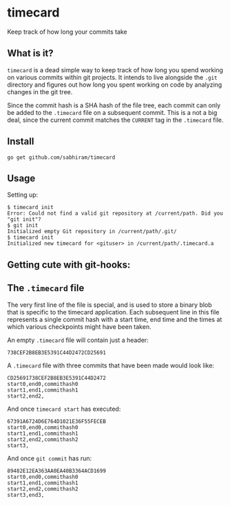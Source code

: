 # timecard

Keep track of how long your commits take

## What is it?

`timecard` is a dead simple way to keep track of how long you spend working on various commits within git projects. It intends to live alongside the `.git` directory and figures out how long you spent working on code by analyzing changes in the git tree.

Since the commit hash is a SHA hash of the file tree, each commit can only be added to the `.timecard` file on a subsequent commit. This is a not a big deal, since the current commit matches the `CURRENT` tag in the `.timecard` file.

## Install

```
go get github.com/sabhiram/timecard
```

## Usage

Setting up:

```
$ timecard init
Error: Could not find a valid git repository at /current/path. Did you "git init"?
$ git init
Initialized empty Git repository in /current/path/.git/
$ timecard init
Initialized new timecard for <gituser> in /current/path/.timecard.a
``` 

## Getting cute with git-hooks:



## The `.timecard` file

The very first line of the file is special, and is used to store a binary blob that is specific to the timecard application. Each subsequent line in this file represents a single commit hash with a start time, end time and the times at which various checkpoints might have been taken.

An empty `.timecard` file will contain just a header:
```
738CEF2B8EB3E5391C44D2472CD25691
```

A `.timecard` file with three commits that have been made would look like:
```
CD25691738CEF2B8EB3E5391C44D2472
start0,end0,commithash0
start1,end1,commithash1
start2,end2,
```

And once `timecard start` has executed:
```
67391A6724D6E764D1021E36F55FECEB
start0,end0,commithash0
start1,end1,commithash1
start2,end2,commithash2
start3,
```

And once `git commit` has run:
```
89482E12EA363AA0EA40B3364ACD1699
start0,end0,commithash0
start1,end1,commithash1
start2,end2,commithash2
start3,end3,
```
